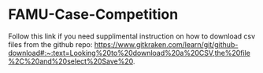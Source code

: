 # FAMU-Case-Competition
Follow this link if you need supplimental instruction on how to download csv files from the github repo: https://www.gitkraken.com/learn/git/github-download#:~:text=Looking%20to%20download%20a%20CSV,the%20file%2C%20and%20select%20Save%20.
